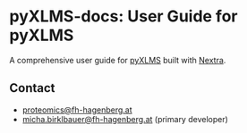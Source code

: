 # pyXLMS-docs: User Guide for pyXLMS

A comprehensive user guide for [pyXLMS](https://github.com/hgb-bin-proteomics/pyXLMS)
built with [Nextra](https://nextra.site/).

## Contact

- [proteomics@fh-hagenberg.at](mailto:proteomics@fh-hagenberg.at)
- [micha.birklbauer@fh-hagenberg.at](mailto:micha.birklbauer@fh-hagenberg.at) (primary developer)
